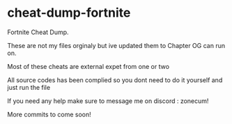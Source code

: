 # cheat-dump-fortnite
Fortnite Cheat Dump.

These are not my files orginaly but ive updated them to Chapter OG can run on.

Most of these cheats are external expet from one or two

All source codes has been complied so you dont need to do it yourself and just run the file 

If you need any help make sure to message me on discord : zonecum!

More commits to come soon!



